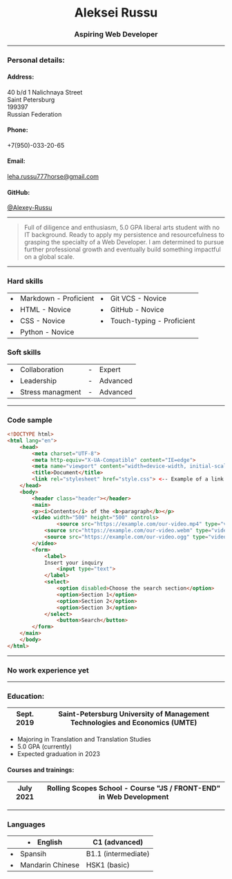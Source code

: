 # <center> Aleksei Russu </center>
### <center>Aspiring Web Developer</center>
___
### **Personal details:**
#### **Address:**
40 b/d 1 Nalichnaya Street
<br>
 Saint Petersburg
<br>
199397
<br>
 Russian Federation
#### **Phone:**
+7(950)-033-20-65
#### **Email:**
leha.russu777horse@gmail.com
#### **GitHub:**
[@Alexey-Russu](https://github.com/Alexey-Russu)
***
>Full of diligence and enthusiasm, 5.0 GPA liberal arts student with no IT background. Ready to apply my persistence and resourcefulness to grasping the specialty of a Web Developer. I am determined to pursue further professional growth and eventually build something impactful on a global scale.
___
### **Hard skills**

|  |  |
| --- | ---|
|<li>Markdown - Proficient</li>| <li>Git VCS - Novice</li>|
|<li>HTML - Novice</li>|<li>GitHub - Novice</li>|
|<li>CSS - Novice</li>|<li>Touch-typing - Proficient</li>|
|<li>Python - Novice</li>||
### **Soft skills**
|  |  ||
| --- | ---|---|
| <li>Collaboration</li>| - | Expert |
| <li>Leadership</li> |-| Advanced |
| <li>Stress managment</li> |-| Advanced |


___
### **Code sample**
```html
<!DOCTYPE html>
<html lang="en">
    <head>
        <meta charset="UTF-8">
        <meta http-equiv="X-UA-Compatible" content="IE=edge">
        <meta name="viewport" content="width=device-width, initial-scale=1.0">
        <title>Document</title>
        <link rel="stylesheet" href="style.css"> <-- Example of a link between a style sheet and an .html document -->
    </head>
    <body>
        <header class="header"></header>
        <main>
	    <p><i>Contents</i> of the <b>paragraph</b></p>
	    <video width="500" height="500" controls>
    	        <source src="https://example.com/our-video.mp4" type="video/mp4">
   	        <source src="https://example.com/our-video.webm" type="video/webm">
   	        <source src="https://example.com/our-video.ogg" type="video/ogg">
	    </video>
	    <form>
    		<label>
        	Insert your inquiry
        	    <input type="text">
    		</label>
    		<select>
        	    <option disabled>Choose the search section</option>
        	    <option>Section 1</option>
        	    <option>Section 2</option>
        	    <option>Section 3</option>
    		</select>
    		    <button>Search</button>
		</form>
	</main>
    </body>
</html>
```
___
### **No work experience yet**
___
### **Education:**
| Sept. 2019 |  Saint-Petersburg University of Management Technologies and Economics (UMTE) |
| :---: | :---:|
 
* Majoring in Translation and Translation Studies
* 5.0 GPA (currently)
* Expected graduation in 2023
#### **Courses and trainings:**
| July 2021 |  Rolling Scopes School - Course "JS / FRONT-END" in Web Development |
| :---: | :---:|
 ___
 ### **Languages**
 | <li>English</li> | C1 (advanced) |
| --- | ---|
| <li>Spansih</li> | B1.1 (intermediate)|
|<li>Mandarin Chinese</li>| HSK1 (basic)